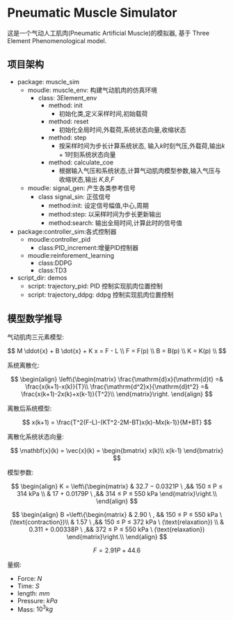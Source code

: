 # Pneumatic Muscle Simulator

这是一个气动人工肌肉(Pneumatic Artificial Muscle)的模拟器, 基于 Three Element  Phenomenological model.

## 项目架构

- package: muscle_sim
  - moudle: muscle_env: 构建气动肌肉的仿真环境
    - class: 3Element_env
      - method: init
        - 初始化类,定义采样时间,初始载荷
      - method: reset
        - 初始化全局时间,外载荷,系统状态向量,收缩状态
      - method: step
        - 按采样时间为步长计算系统状态, 输入$k$时刻气压,外载荷,输出$k+1$时刻系统状态向量
      - method: calculate_coe
        - 根据输入气压和系统状态,计算气动肌肉模型参数,输入气压与收缩状态,输出 $K$,$B$,$F$
  - moudle: signal_gen: 产生各类参考信号
    - class signal_sin: 正弦信号
      - method:init: 设定信号幅值,中心,周期
      - method:step: 以采样时间为步长更新输出
      - method:search: 输出全局时间,计算此时的信号值
- package:controller_sim:各式控制器
  - moudle:controller_pid
    - class:PID_increment:增量PID控制器
  - moudle:reinforement_learning
    - class:DDPG
    - class:TD3
- script_dir: demos
  - script: trajectory_pid: PID 控制实现肌肉位置控制
  - script: trajectory_ddpg: ddpg 控制实现肌肉位置控制

## 模型数学推导

气动肌肉三元素模型:

$$
M \ddot{x} + B \dot{x} + K x = F - L \\
F = F(p) \\
B = B(p) \\
K = K(p) \\
$$

系统离散化:

$$
\begin{align}
\left\{\begin{matrix}
\frac{\mathrm{d}x}{\mathrm{d}t} =&  \frac{x(k+1)-x(k)}{T}\\
\frac{\mathrm{d^2}x}{\mathrm{d}t^2} =&  \frac{x(k+1)-2x(k)+x(k-1)}{T^2}\\
\end{matrix}\right.
\end{align}
$$

离散后系统模型:

$$
x(k+1) = \frac{T^2(F-L)-(KT^2-2M-BT)x(k)-Mx(k-1)}{M+BT}
$$

离散化系统状态向量:

$$
\mathbf{x}(k) = \vec{x}(k) =
\begin{bmatrix}
x(k)\\
x(k-1)
\end{bmatrix}
$$

模型参数:

$$
\begin{align}
K = \left\{\begin{matrix}
& 32.7 − 0.0321P \ ,&& 150 ≤ P ≤ 314 kPa \\
& 17 + 0.0179P \ ,&& 314 ≤ P ≤ 550 kPa
\end{matrix}\right.\\
\end{align}
$$

$$
\begin{align}
B =\left\{\begin{matrix}
& 2.90 \ , && 150 ≤ P ≤ 550 kPa \ (\text{contraction})\\
& 1.57 \ ,&& 150 ≤ P ≤ 372 kPa \ (\text{relaxation}) \\
& 0.311 + 0.00338P \ ,&& 372 ≤ P ≤ 550 kPa \ (\text{relaxation})
\end{matrix}\right.\\
\end{align}
$$

$$
F= 2.91P+44.6
$$

量纲:

- Force: $N$
- Time: $S$
- length: $mm$
- Pressure: $kPa$
- Mass: $10^3kg$
